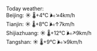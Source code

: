 Today weather:  
Beijing: ☀️   🌡️+4°C 🌬️↘4km/h  
Tianjin: ☀️   🌡️+8°C 🌬️↑7km/h  
Shijiazhuang: ☀️   🌡️+12°C 🌬️↗9km/h  
Tangshan: ☀️   🌡️+9°C 🌬️↘9km/h  
